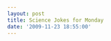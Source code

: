 ```yaml
---
layout: post
title: Science Jokes for Monday
date: '2009-11-23 18:55:00'
---
```


<object height="417" width="500"><param name="movie" value="http://www.youtube.com/v/e7DkeQ0roAM&amp;hl=en&amp;fs=1">
<param name="wmode" value="window">
<param name="allowFullScreen" value="true">
<param name="allowscriptaccess" value="always">
<embed allowfullscreen="true" allowscriptaccess="always" height="417" src="http://www.youtube.com/v/e7DkeQ0roAM&amp;hl=en&amp;fs=1" type="application/x-shockwave-flash" width="500" wmode="window"></embed></object>